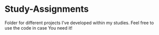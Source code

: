 # Study-Assignments
Folder for different projects I've developed within my studies.
Feel free to use the code in case You need it!
